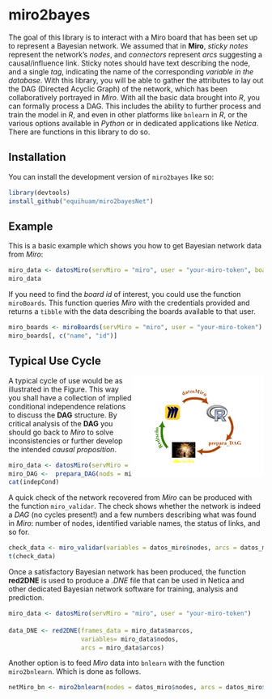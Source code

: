 
# miro2bayes

<!-- badges: start -->
<!-- badges: end -->

The goal of this library is to interact with a Miro board that has been
set up to represent a Bayesian network. We assumed that in **Miro**,
*sticky notes* represent the network’s *nodes*, and *connectors*
represent *arcs* suggesting a causal/influence link. Sticky notes should
have text describing the node, and a single *tag*, indicating the name
of the corresponding *variable in the database*. With this library, you
will be able to gather the attributes to lay out the DAG (Directed
Acyclic Graph) of the network, which has been collaboratively portrayed
in *Miro*. With all the basic data brought into *R*, you can formally
process a DAG. This includes the ability to further process and train
the model in *R*, and even in other platforms like `bnlearn` in *R*, or
the various options available in *Python* or in dedicated applications
like *Netica*. There are functions in this library to do so.

## Installation

You can install the development version of `miro2bayes` like so:

``` r
library(devtools)
install_github("equihuam/miro2bayesNet")
```

## Example

This is a basic example which shows you how to get Bayesian network data
from *Miro*:

``` r
miro_data <- datosMiro(servMiro = "miro", user = "your-miro-token", boad_id = "your-board-id")
miro_data
```

If you need to find the *board id* of interest, you could use the
function `miroBoards`. This function queries *Miro* with the credentials
provided and returns a `tibble` with the data describing the boards
available to that user.

``` r
miro_boards <- miroBoards(servMiro = "miro", user = "your-miro-token")
miro_boards[, c("name", "id")]
```

## Typical Use Cycle

<img align="right" height="200px" src="man/figures/use cycle.png">

A typical cycle of use would be as illustrated in the Figure. This way
you shall have a collection of implied conditional independence
relations to discuss the **DAG** structure. By critical analysis of the
**DAG** you should go back to *Miro* to solve inconsistencies or further
develop the intended *causal proposition*.

``` r
miro_data <- datosMiro(servMiro = "miro", user = "your-miro-token")
miro_DAG <-  prepara_DAG(nods = miro_data$nodos, arcs = miro_data$arcos)
cat(indepCond)
```

A quick check of the network recovered from *Miro* can be produced with
the function `miro_validar`. The check shows whether the network is
indeed a *DAG* (no cycles present!) and a few numbers describing what
was found in *Miro*: number of nodes, identified variable names, the
status of links, and so for.

``` r
check_data <- miro_validar(variables = datos_miro$nodes, arcs = datos_miro$arcs))
t(check_data)
```

Once a satisfactory Bayesian network has been produced, the function
**red2DNE** is used to produce a *.DNE* file that can be used in Netica
and other dedicated Bayesian network software for training, analysis and
prediction.

``` r
miro_data <- datosMiro(servMiro = "miro", user = "your-miro-token")

data_DNE <- red2DNE(frames_data = miro_data$marcos, 
                    variables= miro_data$nodos, 
                    arcs = miro_data$arcos)
```

Another option is to feed *Miro* data into `bnlearn` with the function
`miro2bnlearn`. Which is done as follows.

``` r
netMiro_bn <- miro2bnlearn(nodes = datos_miro$nodes, arcs = datos_miro$arcs)
```
